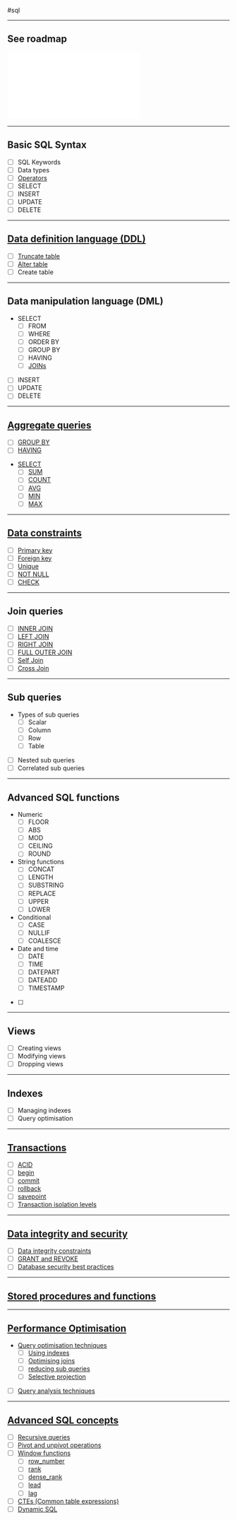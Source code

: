#sql 


---
## See roadmap

![sql](sql.pdf)


---
## Basic SQL Syntax

- [ ] SQL Keywords
- [ ] Data types
- [ ] [Operators](SQLRoadmap/basic%20syntax/Operators.md)
- [ ] SELECT
- [ ] INSERT
- [ ] UPDATE
- [ ] DELETE

---
## [Data definition language (DDL)](SQLRoadmap/ddl/index.md)

- [ ] [Truncate table](Truncate%20table.md)
- [ ] [Alter table](Alter%20table.md)
- [ ] Create table

---
## Data manipulation language (DML)

- SELECT
	+ [ ] FROM
	+ [ ] WHERE
	+ [ ] ORDER BY
	+ [ ] GROUP BY
	+ [ ] HAVING
	+ [ ] [JOINs](JOINs.md)

+ [ ] INSERT
+ [ ] UPDATE
+ [ ] DELETE

---
## [Aggregate queries](SQLRoadmap/Aggregate%20queries/index.md)

- [ ] [GROUP BY](GROUP%20BY.md)
- [ ] [HAVING](HAVING.md)

- [SELECT](SQLRoadmap/Aggregate%20queries/SELECT.md)
	+ [ ] [SUM](SUM.md)
	+ [ ] [COUNT](COUNT.md)
	+ [ ] [AVG](AVG.md)
	+ [ ] [MIN](MIN.md)
	+ [ ] [MAX](MAX.md)

---
## [Data constraints](SQLRoadmap/Data%20constraints/index.md)

- [ ] [Primary key](Primary%20key.md)
- [ ] [Foreign key](Foreign%20key.md)
- [ ] [Unique](Unique.md)
- [ ] [NOT NULL](NOT%20NULL.md)
- [ ] [CHECK](CHECK.md)

---
## Join queries

- [ ] [INNER JOIN](INNER%20JOIN.md)
- [ ] [LEFT JOIN](LEFT%20JOIN.md)
- [ ] [RIGHT JOIN](RIGHT%20JOIN.md)
- [ ] [FULL OUTER JOIN](FULL%20OUTER%20JOIN.md)
- [ ] [Self Join](Self%20Join.md)
- [ ] [Cross Join](Cross%20Join.md)

---
## Sub queries

+ Types of sub queries
	- [ ] Scalar
	- [ ] Column
	- [ ] Row
	- [ ] Table

- [ ] Nested sub queries
- [ ] Correlated sub queries

---
## Advanced SQL functions

- Numeric
	- [ ] FLOOR
	- [ ] ABS
	- [ ] MOD
	- [ ] CEILING
	- [ ] ROUND
- String functions
	- [ ] CONCAT
	- [ ] LENGTH
	- [ ] SUBSTRING
	- [ ] REPLACE
	- [ ] UPPER
	- [ ] LOWER
- Conditional
	- [ ] CASE
	- [ ] NULLIF
	- [ ] COALESCE
- Date and time
	- [ ] DATE
	- [ ] TIME
	- [ ] DATEPART
	- [ ] DATEADD
	- [ ] TIMESTAMP
- [ ] 

---
## Views

- [ ] Creating views
- [ ] Modifying views
- [ ] Dropping views

---
## Indexes

- [ ] Managing indexes
- [ ] Query optimisation

---
## [Transactions](SQLRoadmap/transactions/index.md)

- [ ] [ACID](ACID.md)
- [ ] [begin](begin.md)
- [ ] [commit](commit.md)
- [ ] [rollback](rollback.md)
- [ ] [savepoint](savepoint.md)
- [ ] [Transaction isolation levels](Transaction%20isolation%20levels.md)

---
## [Data integrity and security](Data%20integrity%20and%20security.md)

- [ ] [Data integrity constraints](Data%20integrity%20constraints.md)
- [ ] [GRANT and REVOKE](GRANT%20and%20REVOKE.md)
- [ ] [Database security best practices](Database%20security%20best%20practices.md)

---
## [Stored procedures and functions](Stored%20procedures%20and%20functions.md)

---
## [Performance Optimisation](Performance.md)

- [Query optimisation techniques](Query%20optimisation%20techniques.md)
	- [ ] [Using indexes](Using%20indexes.md)
	- [ ] [Optimising joins](Optimising%20joins.md)
	- [ ] [reducing sub queries](reducing%20sub%20queries.md)
	- [ ] [Selective projection](Selective%20projection.md)

- [ ] [Query analysis techniques](Query%20analysis%20techniques.md)

---
## [Advanced SQL concepts](SQLRoadmap/Advanced%20SQL%20concepts/index.md)

- [ ] [Recursive queries](Recursive%20queries.md)
- [ ] [Pivot and unpivot operations](Pivot%20and%20unpivot%20operations.md)
- [ ] [Window functions](Window%20functions.md)
	- [ ] [row_number](row_number.md)
	- [ ] [rank](rank.md)
	- [ ] [dense_rank](dense_rank.md)
	- [ ] [lead](lead.md)
	- [ ] [lag](lag.md)
- [ ] [CTEs (Common table expressions)](CTEs.md)
- [ ] [Dynamic SQL](Dynamic%20SQL.md)

